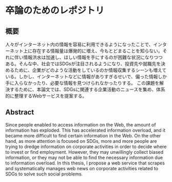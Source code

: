 # 卒論のためのレポジトリ
## 概要
人々がインターネット内の情報を容易に利用できるようになったことで、インターネット上に存在する情報量は爆発的に増え、今もとどまることを知らない。それに伴い情報洪水は加速し、ほしい情報を手にするのが困難な状況になりつつある。そんな中、社会ではSDGsが注目されるようになり、投資先や就職先を決めるために、企業がどのような活動をしているのか情報収集するシーンも増えている。しかし、インターネットなどに情報がありすぎるせいで、偏った情報しか手に入らなかったり、必要な情報を見つけられなかったりする。
この課題を解決するために、本論文では、SDGsに関連する企業活動のニュースを集め、体系的に整理するWebサービスを提案する。


## Abstract
Since people enabled to access information on the Web, the amount of information has exploded. This has accelerated information overload, and it became more difficult to find certain information in the Web. On the other hand, as more attention is focused on SDGs, more and more people are trying to dredge information on corporate activities in order to decide where to invest or find employment. However, they may unwillingly collect biased information, or they may not be able to find the necessary information due to information overload.
In this thesis, I propose a web service that scrapes and systematically manages web news on corporate activities related to SDGs to solve such social problems.
